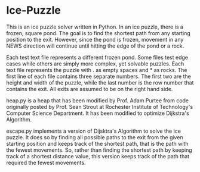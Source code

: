 # Ice-Puzzle
This is an ice puzzle solver written in Python. In an ice puzzle, there is a frozen, square pond. The goal is to find the shortest path from any starting position to the exit. However, since the pond is frozen, movement in any NEWS direction will continue until hitting the edge of the pond or a rock. 

Each test text file represents a different frozen pond. Some files test edge cases while others are simply more complex, yet solvable puzzles. Each text file represents the puzzle with . as empty spaces and * as rocks. The first line of each file contains three separate numbers. The first two are the height and width of the puzzle, while the last number is the row number that contains the exit. All exits are assumed to be on the right hand side.

heap.py is a heap that has been modified by Prof. Adam Purtee from code originally posted by Prof. Sean Strout at Rochester Institute of Technology's Computer Science Department. It has been modified to optimize Dijkstra's Algorithm.   

escape.py implements a version of Dijsktra's Algorithm to solve the ice puzzle. It does so by finding all possible paths to the exit from the given starting position and keeps track of the shortest path, that is the path with the fewest movements. So, rather than finding the shortest path by keeping track of a shortest distance value, this version keeps track of the path that required the fewest movements. 
